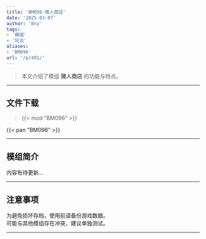 ```yaml
---
title: 'BM096-猪人商店'
date: '2025-03-07'
author: 'Bny'
tags:
- '模组'
- '玩法'
aliases:
- 'BM096'
url: '/p/491/'
---
```


> 本文介绍了模组 **猪人商店** 的功能与特点。

---

## 文件下载  

> {{< mod "BM096" >}}  

{{< pan "BM096" >}}  

---

## 模组简介

>  
内容有待更新...  

---

## 注意事项

>  
为避免损坏存档，使用前请备份游戏数据。  
可能与其他模组存在冲突，建议单独测试。  

---

